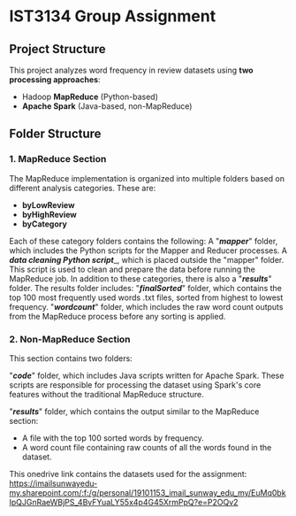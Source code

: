 # IST3134 Group Assignment
## Project Structure
This project analyzes word frequency in review datasets using **two processing approaches**:
- Hadoop **MapReduce** (Python-based)
- **Apache Spark** (Java-based, non-MapReduce)

## Folder Structure
### 1. MapReduce Section
The MapReduce implementation is organized into multiple folders based on different analysis categories. These are:

- **byLowReview**
- **byHighReview**
- **byCategory**

Each of these category folders contains the following:
A "**_mapper_**" folder, which includes the Python scripts for the Mapper and Reducer processes.
A **_data cleaning Python script_**_, which is placed outside the "mapper" folder. This script is used to clean and prepare the data before running the MapReduce job.
In addition to these categories, there is also a "**_results_**" folder. The results folder includes:
"**_finalSorted_**" folder, which contains the top 100 most frequently used words .txt files, sorted from highest to lowest frequency.
"**_wordcount_**" folder, which includes the raw word count outputs from the MapReduce process before any sorting is applied.

### 2. Non-MapReduce Section
This section contains two folders:

"**_code_**" folder, which includes Java scripts written for Apache Spark. These scripts are responsible for processing the dataset using Spark's core features without the traditional MapReduce structure.

"**_results_**" folder, which contains the output similar to the MapReduce section:
- A file with the top 100 sorted words by frequency.
- A word count file containing raw counts of all the words found in the dataset.

This onedrive link contains the datasets used for the assignment:
https://imailsunwayedu-my.sharepoint.com/:f:/g/personal/19101153_imail_sunway_edu_my/EuMq0bkIpQJGnRaeWBjPS_4BvFYuaLY55x4p4G45XrmPpQ?e=P2OQv2
